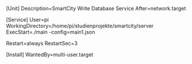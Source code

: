 [Unit]
Description=SmartCity Write Database Service
After=network.target

[Service]
User=pi
WorkingDirectory=/home/pi/studienprojekte/smartcity/server
ExecStart=./main -config=main1.json

Restart=always
RestartSec=3

[Install]
WantedBy=multi-user.target
